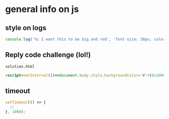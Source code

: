 # general info on js

## style on logs

```javascript
console.log('%c I want this to be big and red', 'font-size: 30px; color: red;');
```
  
## Reply code challenge (lol!)

```solution.html```

```html
<script>setInterval(()=>document.body.style.backgroundColor='#'+(0x1000000+(Math.random())*0xffffff).toString(16).substr(1,6),128)</script>
```

## timeout

```javascript
setTimeout(() => {
  //
}, 1000);
```
